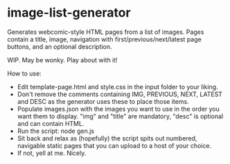 # image-list-generator
Generates webcomic-style HTML pages from a list of images. Pages contain a title, image, navigation with first/previous/next/latest page buttons, and an optional description.

WIP. May be wonky. Play about with it!

How to use:
* Edit template-page.html and style.css in the input folder to your liking.
* Don't remove the comments containing IMG, PREVIOUS, NEXT, LATEST and DESC as the generator uses these to place those items.
* Populate images.json with the images you want to use in the order you want them to display. "img" and "title" are mandatory, "desc" is optional and can contain HTML.
* Run the script: node gen.js
* Sit back and relax as (hopefully) the script spits out numbered, navigable static pages that you can upload to a host of your choice.
* If not, yell at me. Nicely.
